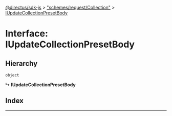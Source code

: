 [@directus/sdk-js](../README.md) > ["schemes/request/Collection"](../modules/_schemes_request_collection_.md) > [IUpdateCollectionPresetBody](../interfaces/_schemes_request_collection_.iupdatecollectionpresetbody.md)

# Interface: IUpdateCollectionPresetBody

## Hierarchy

 `object`

**↳ IUpdateCollectionPresetBody**

## Index

---

